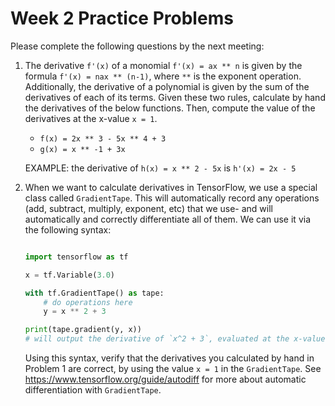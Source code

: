 # Week 2 Practice Problems

Please complete the following questions by the next meeting:

1. The derivative `f'(x)` of a monomial `f'(x) = ax ** n` is given by the formula `f'(x) = nax ** (n-1)`, where `**` is the exponent operation. Additionally, the derivative of a polynomial is given by the sum of the derivatives of each of its terms. Given these two rules, calculate by hand the derivatives of the below functions. Then, compute the value of the derivatives at the x-value `x = 1`.
	* `f(x) = 2x ** 3 - 5x ** 4 + 3`
	* `g(x) = x ** -1 + 3x`
	
	EXAMPLE: the derivative of `h(x) = x ** 2 - 5x` is `h'(x) = 2x - 5`

2. When we want to calculate derivatives in TensorFlow, we use a special class called `GradientTape`. This will automatically record any
 operations (add, subtract, multiply, exponent, etc) that we use- and will automatically and correctly differentiate all of them. We can use it via the following syntax:

	```python

	import tensorflow as tf

	x = tf.Variable(3.0)

	with tf.GradientTape() as tape:
	    # do operations here
	    y = x ** 2 + 3

	print(tape.gradient(y, x))
	# will output the derivative of `x^2 + 3`, evaluated at the x-value `x = 3`

	``` 

	Using this syntax, verify that the derivatives you calculated by hand in Problem 1 are correct, by using the value `x = 1` in the `GradientTape`. See https://www.tensorflow.org/guide/autodiff for more about automatic differentiation with `GradientTape`.
